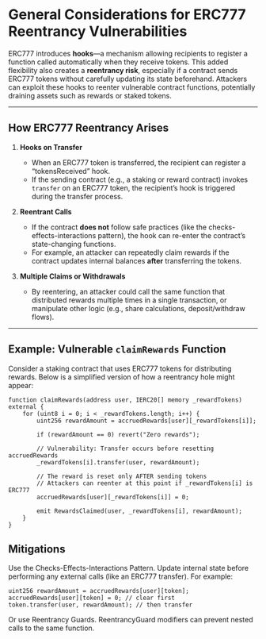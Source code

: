 # General Considerations for ERC777 Reentrancy Vulnerabilities

ERC777 introduces **hooks**—a mechanism allowing recipients to register a function called automatically when they receive tokens. This added flexibility also creates a **reentrancy risk**, especially if a contract sends ERC777 tokens without carefully updating its state beforehand. Attackers can exploit these hooks to reenter vulnerable contract functions, potentially draining assets such as rewards or staked tokens.

---

## How ERC777 Reentrancy Arises

1. **Hooks on Transfer**  
   - When an ERC777 token is transferred, the recipient can register a “tokensReceived” hook.  
   - If the sending contract (e.g., a staking or reward contract) invokes `transfer` on an ERC777 token, the recipient’s hook is triggered during the transfer process.

2. **Reentrant Calls**  
   - If the contract **does not** follow safe practices (like the checks-effects-interactions pattern), the hook can re-enter the contract’s state-changing functions.  
   - For example, an attacker can repeatedly claim rewards if the contract updates internal balances **after** transferring the tokens.

3. **Multiple Claims or Withdrawals**  
   - By reentering, an attacker could call the same function that distributed rewards multiple times in a single transaction, or manipulate other logic (e.g., share calculations, deposit/withdraw flows).

---

## Example: Vulnerable `claimRewards` Function

Consider a staking contract that uses ERC777 tokens for distributing rewards. Below is a simplified version of how a reentrancy hole might appear:

```solidity
function claimRewards(address user, IERC20[] memory _rewardTokens) external {
    for (uint8 i = 0; i < _rewardTokens.length; i++) {
        uint256 rewardAmount = accruedRewards[user][_rewardTokens[i]];

        if (rewardAmount == 0) revert("Zero rewards");

        // Vulnerability: Transfer occurs before resetting accruedRewards
        _rewardTokens[i].transfer(user, rewardAmount);

        // The reward is reset only AFTER sending tokens
        // Attackers can reenter at this point if _rewardTokens[i] is ERC777
        accruedRewards[user][_rewardTokens[i]] = 0;

        emit RewardsClaimed(user, _rewardTokens[i], rewardAmount);
    }
}
```

## Mitigations

Use the Checks-Effects-Interactions Pattern. Update internal state before performing any external calls (like an ERC777 transfer).
For example:
```
uint256 rewardAmount = accruedRewards[user][token];
accruedRewards[user][token] = 0; // clear first
token.transfer(user, rewardAmount); // then transfer
```

Or use Reentrancy Guards. ReentrancyGuard modifiers can prevent nested calls to the same function.

